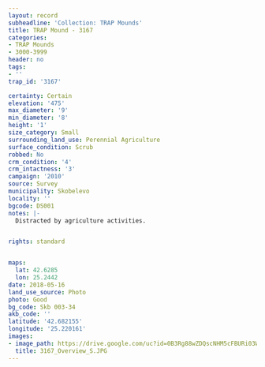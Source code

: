 ```yaml
---
layout: record
subheadline: 'Collection: TRAP Mounds'
title: TRAP Mound - 3167
categories:
- TRAP Mounds
- 3000-3999
header: no
tags:
- ''
trap_id: '3167'

certainty: Certain
elevation: '475'
max_diameter: '9'
min_diameter: '8'
height: '1'
size_category: Small
surrounding_land_use: Perennial Agriculture
surface_condition: Scrub
robbed: No
crm_condition: '4'
crm_intactness: '3'
campaign: '2010'
source: Survey
municipality: Skobelevo
locality: ''
bgcode: DS001
notes: |-
  Distracted by agriculture activities.


rights: standard


maps:
  lat: 42.6285
  lon: 25.2442
date: 2018-05-16
land_use_source: Photo
photo: Good
bg_code: Skb 003-34
akb_code: ''
latitude: '42.682155'
longitude: '25.220161'
images:
- image_path: https://drive.google.com/uc?id=0B3Rg88wZDQscNHM5cFBURi03WnM
  title: 3167_Overview_S.JPG
---
```

